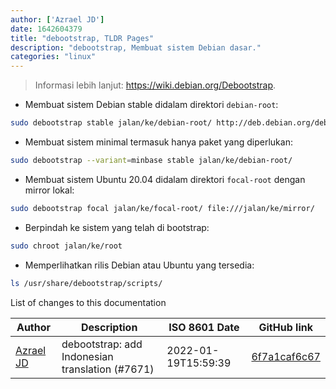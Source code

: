 ```yaml
---
author: ['Azrael JD']
date: 1642604379
title: "debootstrap, TLDR Pages"
description: "debootstrap, Membuat sistem Debian dasar."
categories: "linux"
---
```

> Informasi lebih lanjut: <https://wiki.debian.org/Debootstrap>.

- Membuat sistem Debian stable didalam direktori `debian-root`:

```bash
sudo debootstrap stable jalan/ke/debian-root/ http://deb.debian.org/debian
```

- Membuat sistem minimal termasuk hanya paket yang diperlukan:

```bash
sudo debootstrap --variant=minbase stable jalan/ke/debian-root/
```

- Membuat sistem Ubuntu 20.04 didalam direktori `focal-root` dengan mirror lokal:

```bash
sudo debootstrap focal jalan/ke/focal-root/ file:///jalan/ke/mirror/
```

- Berpindah ke sistem yang telah di bootstrap:

```bash
sudo chroot jalan/ke/root
```

- Memperlihatkan rilis Debian atau Ubuntu yang tersedia:

```bash
ls /usr/share/debootstrap/scripts/
```
List of changes to this documentation


Author | Description | ISO 8601 Date | GitHub link
------|-----|-----|-----
[Azrael JD](mailto:94840719+azraeljd@users.noreply.github.com) | debootstrap: add Indonesian translation (#7671) | 2022-01-19T15:59:39 | [6f7a1caf6c67](https://github.com/tldr-pages/tldr/commit/6f7a1caf6c67b89cf7dd8565cacb66f88513168b)

